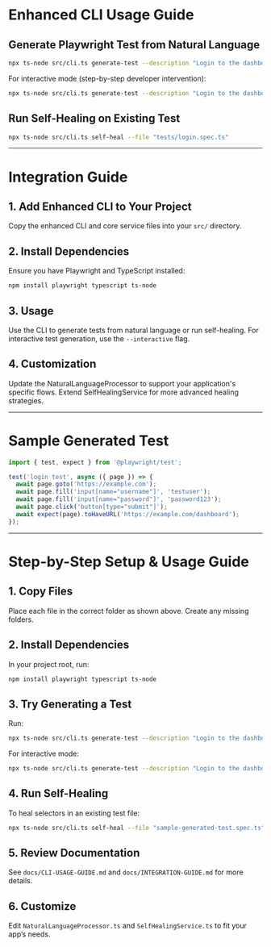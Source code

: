 # Enhanced CLI Usage Guide

## Generate Playwright Test from Natural Language

```bash
npx ts-node src/cli.ts generate-test --description "Login to the dashboard" --url "https://example.com" --testName "login test"
```

For interactive mode (step-by-step developer intervention):

```bash
npx ts-node src/cli.ts generate-test --description "Login to the dashboard" --url "https://example.com" --testName "login test" --interactive
```

## Run Self-Healing on Existing Test

```bash
npx ts-node src/cli.ts self-heal --file "tests/login.spec.ts"
```

---

# Integration Guide

## 1. Add Enhanced CLI to Your Project

Copy the enhanced CLI and core service files into your `src/` directory.

## 2. Install Dependencies

Ensure you have Playwright and TypeScript installed:

```bash
npm install playwright typescript ts-node
```

## 3. Usage

Use the CLI to generate tests from natural language or run self-healing.
For interactive test generation, use the `--interactive` flag.

## 4. Customization

Update the NaturalLanguageProcessor to support your application's specific flows.
Extend SelfHealingService for more advanced healing strategies.

---

# Sample Generated Test

```typescript
import { test, expect } from '@playwright/test';

test('login test', async ({ page }) => {
  await page.goto('https://example.com');
  await page.fill('input[name="username"]', 'testuser');
  await page.fill('input[name="password"]', 'password123');
  await page.click('button[type="submit"]');
  await expect(page).toHaveURL('https://example.com/dashboard');
});
```

---

# Step-by-Step Setup & Usage Guide

## 1. Copy Files
Place each file in the correct folder as shown above. Create any missing folders.

## 2. Install Dependencies
In your project root, run:

```bash
npm install playwright typescript ts-node
```

## 3. Try Generating a Test
Run:

```bash
npx ts-node src/cli.ts generate-test --description "Login to the dashboard" --url "https://example.com" --testName "login test"
```

For interactive mode:

```bash
npx ts-node src/cli.ts generate-test --description "Login to the dashboard" --url "https://example.com" --testName "login test" --interactive
```

## 4. Run Self-Healing
To heal selectors in an existing test file:

```bash
npx ts-node src/cli.ts self-heal --file "sample-generated-test.spec.ts"
```

## 5. Review Documentation
See `docs/CLI-USAGE-GUIDE.md` and `docs/INTEGRATION-GUIDE.md` for more details.

## 6. Customize
Edit `NaturalLanguageProcessor.ts` and `SelfHealingService.ts` to fit your app’s needs.